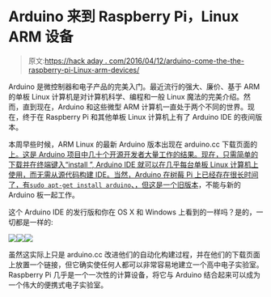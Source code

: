 # Arduino 来到 Raspberry Pi，Linux ARM 设备

> 原文:[https://hack aday . com/2016/04/12/arduino-come-the-the-raspberry-pi-Linux-arm-devices/](https://hackaday.com/2016/04/12/arduino-comes-to-the-raspberry-pi-linux-arm-devices/)

Arduino 是微控制器和电子产品的完美入门。最近流行的强大、廉价、基于 ARM 的单板 Linux 计算机是对计算机科学、编程和一般 Linux 魔法的完美介绍。然而，直到现在，Arduino 和这些微型 ARM 计算机一直处于两个不同的世界。现在，终于在 Raspberry Pi 和其他单板 Linux 计算机上有了 Arduino IDE 的夜间版本。

本周早些时候，ARM Linux 的最新 Arduino 版本出现在 arduino.cc 下载页面的[上。这是 Arduino 项目中几十个开源开发者大量工作的结果。现在，只需简单的下载并在终端键入“install ”, Arduino IDE 就可以在几乎每台单板 Linux 计算机上使用，而无需从源代码构建 IDE。当然，Arduino 在树莓 Pi 上已经存在很长时间了，有`sudo apt-get install arduino`、](https://www.arduino.cc/en/Main/Software)[，但这是一个旧版本](http://playground.arduino.cc/Linux/Raspbian)，不能与新的 Arduino 板一起工作。

这个 Arduino IDE 的发行版和你在 OS X 和 Windows 上看到的一样吗？是的，一切都是一样的:

[![](../Images/e695c7e4bae8849c0211179f262ee3b0.png)](https://hackaday.com/wp-content/uploads/2016/04/arduino-editor.png)[![](../Images/2e84a6e7bc925d4ed2ff1098840d4a97.png)](https://hackaday.com/wp-content/uploads/2016/04/arduino-example.png)[![](../Images/ee3db3c3fb3636d5dd1dd67f954d59d8.png)](https://hackaday.com/wp-content/uploads/2016/04/arduino-boards.png)

虽然这实际上只是 arduino.cc 改进他们的自动化构建过程，并在他们的下载页面上放置一个链接，但它确实使任何人都可以非常容易地建立一个高中电子实验室。Raspberry Pi 几乎是一个一次性的计算设备，将它与 Arduino 结合起来可以成为一个伟大的便携式电子实验室。